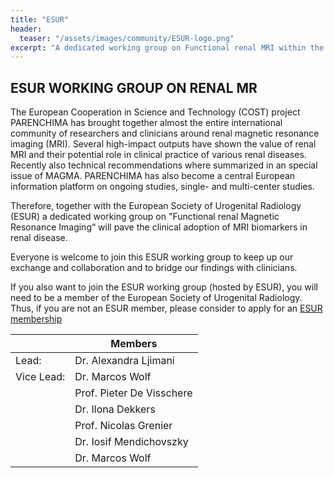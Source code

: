 ```yaml
---
title: "ESUR"
header:
  teaser: "/assets/images/community/ESUR-logo.png"
excerpt: "A dedicated working group on Functional renal MRI within the European Society of Urogenital Radiology (ESUR)"
---
```


## ESUR WORKING GROUP ON RENAL MR

The European Cooperation in Science and Technology (COST) project PARENCHIMA has brought together almost the entire international community of researchers and clinicians around renal magnetic resonance imaging (MRI). Several high-impact outputs have shown the value of renal MRI and their potential role in clinical practice of various renal diseases. Recently also technical recommendations where summarized in an special issue of MAGMA. PARENCHIMA has also become a central European information platform on ongoing studies, single- and multi-center studies.

Therefore, together with the European Society of Urogenital Radiology (ESUR) a dedicated working group on "Functional renal Magnetic Resonance Imaging“ will pave the clinical adoption of MRI biomarkers in renal disease.

Everyone is welcome to join this ESUR working group to keep up our exchange and collaboration and to bridge our findings with clinicians.

If you also want to join the ESUR working group (hosted by ESUR), you will need to be a member of the European Society of Urogenital Radiology. Thus, if you are not an ESUR member, please consider to apply for an [ESUR membership](http://www.esur.org/membership-application/apply-for-membership/)

||Members|
|-|---|
|Lead: |Dr. Alexandra Ljimani|
|Vice Lead: |Dr. Marcos Wolf|
||Prof. Pieter De Visschere|
||Dr. Ilona Dekkers|
||Prof. Nicolas Grenier|
||Dr. Iosif Mendichovszky|
||Dr. Marcos Wolf|